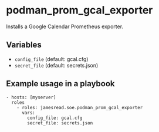 # podman_prom_gcal_exporter

Installs a Google Calendar Prometheus exporter.
## Variables
* `config_file` (default: gcal.cfg)
* `secret_file` (default: secrets.json)


## Example usage in a playbook

```
- hosts: [myserver]
  roles
    - roles: jamesread.soe.podman_prom_gcal_exporter
      vars:
        config_file: gcal.cfg
        secret_file: secrets.json
```
